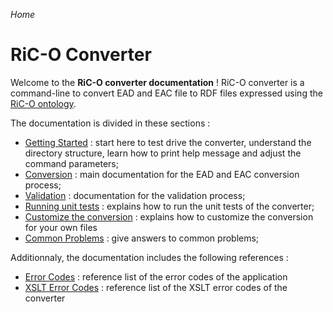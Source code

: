 _Home_

# RiC-O Converter

Welcome to the **RiC-O converter documentation** ! RiC-O converter is a command-line to convert EAD and EAC file to RDF files expressed using the [RiC-O ontology](https://www.ica.org/standards/RiC/RiC-O_v0-1.html).

The documentation is divided in these sections :

- [Getting Started](GettingStarted.html) : start here to test drive the converter, understand the directory structure, learn how to print help message and adjust the command parameters;
- [Conversion](Conversion.html) : main documentation for the EAD and EAC conversion process;
- [Validation](Validation.html) : documentation for the validation process;
- [Running unit tests](UnitTests.html) : explains how to run the unit tests of the converter;
- [Customize the conversion](Customize.html) : explains how to customize the conversion for your own files
- [Common Problems](CommonProblems.html) : give answers to common problems;

Additionnaly, the documentation includes the following references :

- [Error Codes](ErrorCodes.html) : reference list of the error codes of the application
- [XSLT Error Codes](ErrorCodesXslt.html) : reference list of the XSLT error codes of the converter